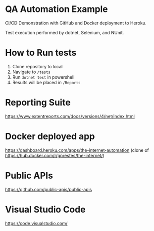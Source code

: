 # QA Automation Example
 
CI/CD Demonstration with GitHub and Docker deployment to Heroku.

Test execution performed by dotnet, Selenium, and NUnit.

# How to Run tests
1. Clone repository to local
2. Navigate to `/tests`
3. Run `dotnet test` in powershell
4. Results will be placed in `/Reports`

# Reporting Suite
https://www.extentreports.com/docs/versions/4/net/index.html

# Docker deployed app
https://dashboard.heroku.com/apps/the-internet-automation (clone of https://hub.docker.com/r/gprestes/the-internet/)

# Public APIs
https://github.com/public-apis/public-apis

# Visual Studio Code
https://code.visualstudio.com/

